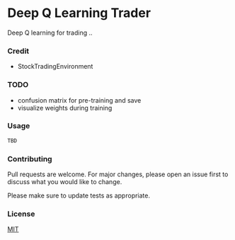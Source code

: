 # Deep Q Learning Trader

Deep Q learning for trading ..

### Credit
- StockTradingEnvironment


### TODO
- confusion matrix for pre-training and save
- visualize weights during training


### Usage

```python
TBD
```

### Contributing
Pull requests are welcome. For major changes, please open an issue first to discuss what you would like to change.

Please make sure to update tests as appropriate.

### License
[MIT](https://choosealicense.com/licenses/mit/)